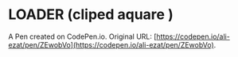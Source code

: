 # LOADER (cliped aquare )

A Pen created on CodePen.io. Original URL: [https://codepen.io/ali-ezat/pen/ZEwobVo](https://codepen.io/ali-ezat/pen/ZEwobVo).

